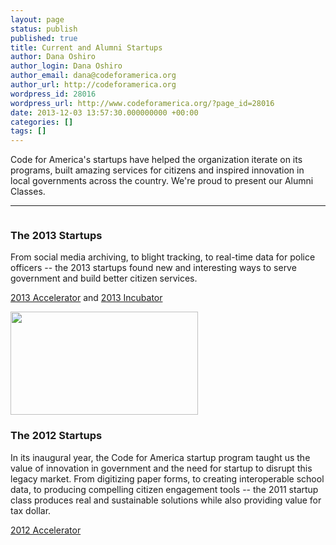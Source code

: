 ```yaml
---
layout: page
status: publish
published: true
title: Current and Alumni Startups
author: Dana Oshiro
author_login: Dana Oshiro
author_email: dana@codeforamerica.org
author_url: http://codeforamerica.org
wordpress_id: 28016
wordpress_url: http://www.codeforamerica.org/?page_id=28016
date: 2013-12-03 13:57:30.000000000 +00:00
categories: []
tags: []
---
```

Code for America's startups have helped the organization iterate on its programs, built amazing services for citizens and inspired innovation in local governments across the country. We're proud to present our Alumni Classes.

<hr />

<div class="name"><a name="fellowship"></a>
<div class="name"><a name="2013"></a>
<div class="name"></div>
<div class="picture-and-text">
<div class="picture"><img alt="" src="http://www.codeforamerica.org/wp-content/uploads/2013/12/2013startups.jpg" /></a></div>
<h3>The 2013 Startups</h3>
From social media archiving, to blight tracking, to real-time data for police officers -- the 2013 startups found new and interesting ways to serve government and build better citizen services.

<a href="http://www.codeforamerica.org/startups/accelerator-2013">2013 Accelerator</a> and <a href="http://www.codeforamerica.org/startups/incubator-2013">2013 Incubator</a>

</div>
</div>
<div class="2012"></div>
<div class="picture-and-text">
<div class="picture"><a href="http://civicaccelerator.us/"><img alt="" src="http://www.codeforamerica.org/wp-content/uploads/2013/12/2012startups.jpg" width="300" height="165" /></a></div>
<h3>The 2012 Startups</h3>
In its inaugural year, the Code for America startup program taught us the value of innovation in government and the need for startup to disrupt this legacy market. From digitizing paper forms, to creating interoperable school data, to producing compelling citizen engagement tools -- the 2011 startup class produces real and sustainable solutions while also providing value for tax dollar.

<a href="http://www.codeforamerica.org/startups/accelerator-2012">2012 Accelerator</a>
<div class="2011"></div>
<div class="picture-and-text"></div>
</div>
</div>
